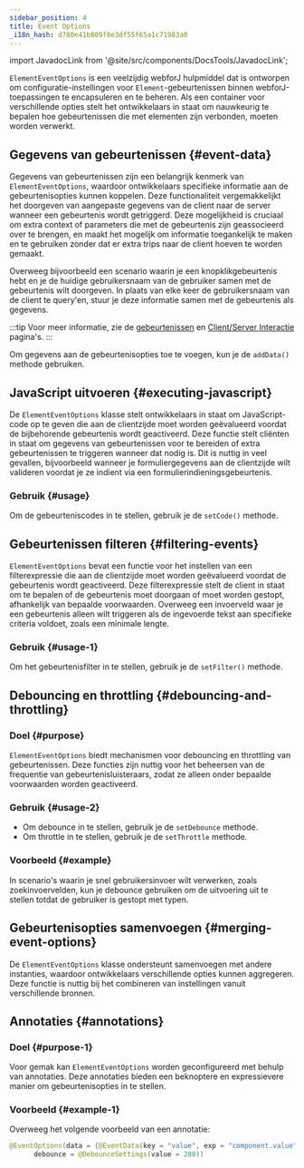 ```yaml
---
sidebar_position: 4
title: Event Options
_i18n_hash: d780e41b809f0e3df55f65a1c71983a0
---
```

<!-- sidebar_class_name: sidebar--item__hidden -->
import JavadocLink from '@site/src/components/DocsTools/JavadocLink';

<JavadocLink type="foundation" location="com/webforj/component/element/event/ElementEventOptions" top='true'/>

`ElementEventOptions` is een veelzijdig webforJ hulpmiddel dat is ontworpen om configuratie-instellingen voor `Element`-gebeurtenissen binnen webforJ-toepassingen te encapsuleren en te beheren. Als een container voor verschillende opties stelt het ontwikkelaars in staat om nauwkeurig te bepalen hoe gebeurtenissen die met elementen zijn verbonden, moeten worden verwerkt.

## Gegevens van gebeurtenissen {#event-data}

Gegevens van gebeurtenissen zijn een belangrijk kenmerk van `ElementEventOptions`, waardoor ontwikkelaars specifieke informatie aan de gebeurtenisopties kunnen koppelen. Deze functionaliteit vergemakkelijkt het doorgeven van aangepaste gegevens van de client naar de server wanneer een gebeurtenis wordt getriggerd. Deze mogelijkheid is cruciaal om extra context of parameters die met de gebeurtenis zijn geassocieerd over te brengen, en maakt het mogelijk om informatie toegankelijk te maken en te gebruiken zonder dat er extra trips naar de client hoeven te worden gemaakt.

Overweeg bijvoorbeeld een scenario waarin je een knopklikgebeurtenis hebt en je de huidige gebruikersnaam van de gebruiker samen met de gebeurtenis wilt doorgeven. In plaats van elke keer de gebruikersnaam van de client te query'en, stuur je deze informatie samen met de gebeurtenis als gegevens.

:::tip
Voor meer informatie, zie de [gebeurtenissen](../../building-ui/events) en [Client/Server Interactie](../../architecture/client-server) pagina's.
:::

Om gegevens aan de gebeurtenisopties toe te voegen, kun je de `addData()` methode gebruiken.

## JavaScript uitvoeren {#executing-javascript}

De `ElementEventOptions` klasse stelt ontwikkelaars in staat om JavaScript-code op te geven die aan de clientzijde moet worden geëvalueerd voordat de bijbehorende gebeurtenis wordt geactiveerd. Deze functie stelt cliënten in staat om gegevens van gebeurtenissen voor te bereiden of extra gebeurtenissen te triggeren wanneer dat nodig is. Dit is nuttig in veel gevallen, bijvoorbeeld wanneer je formuliergegevens aan de clientzijde wilt valideren voordat je ze indient via een formulierindieningsgebeurtenis.

### Gebruik {#usage}
Om de gebeurteniscodes in te stellen, gebruik je de `setCode()` methode.

## Gebeurtenissen filteren {#filtering-events}

`ElementEventOptions` bevat een functie voor het instellen van een filterexpressie die aan de clientzijde moet worden geëvalueerd voordat de gebeurtenis wordt geactiveerd. Deze filterexpressie stelt de client in staat om te bepalen of de gebeurtenis moet doorgaan of moet worden gestopt, afhankelijk van bepaalde voorwaarden. Overweeg een invoerveld waar je een gebeurtenis alleen wilt triggeren als de ingevoerde tekst aan specifieke criteria voldoet, zoals een minimale lengte.

### Gebruik {#usage-1}
Om het gebeurtenisfilter in te stellen, gebruik je de `setFilter()` methode.

## Debouncing en throttling {#debouncing-and-throttling}

### Doel {#purpose}
`ElementEventOptions` biedt mechanismen voor debouncing en throttling van gebeurtenissen. Deze functies zijn nuttig voor het beheersen van de frequentie van gebeurtenisluisteraars, zodat ze alleen onder bepaalde voorwaarden worden geactiveerd.

### Gebruik {#usage-2}
- Om debounce in te stellen, gebruik je de `setDebounce` methode.
- Om throttle in te stellen, gebruik je de `setThrottle` methode.

### Voorbeeld {#example}
In scenario's waarin je snel gebruikersinvoer wilt verwerken, zoals zoekinvoervelden, kun je debounce gebruiken om de uitvoering uit te stellen totdat de gebruiker is gestopt met typen.

## Gebeurtenisopties samenvoegen {#merging-event-options}

De `ElementEventOptions` klasse ondersteunt samenvoegen met andere instanties, waardoor ontwikkelaars verschillende opties kunnen aggregeren. Deze functie is nuttig bij het combineren van instellingen vanuit verschillende bronnen.

## Annotaties {#annotations}

### Doel {#purpose-1}
Voor gemak kan `ElementEventOptions` worden geconfigureerd met behulp van annotaties. Deze annotaties bieden een beknoptere en expressievere manier om gebeurtenisopties in te stellen.

### Voorbeeld {#example-1}
Overweeg het volgende voorbeeld van een annotatie:

```java
@EventOptions(data = {@EventData(key = "value", exp = "component.value")},
      debounce = @DebounceSettings(value = 200))
```
